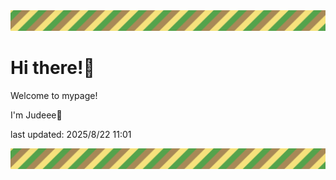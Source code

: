 <!-- Header image -->
<img src="./pokemon/pokemon_22.png" width="1000">

# Hi there!👋

Welcome to mypage!

I'm Judeee🐷

last updated: 2025/8/22 11:01

<!-- Footer image -->
<img src="./pokemon/pokemon_22.png" width="1000">
